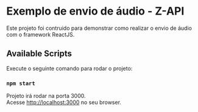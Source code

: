 # Exemplo de envio de áudio - Z-API

Este projeto foi contruido para demonstrar como realizar o envio de áudio com o framework ReactJS.

## Available Scripts

Execute o seguinte comando para rodar o projeto:

### `npm start`

Projeto irá rodar na porta 3000.\
Acesse [http://localhost:3000](http://localhost:3000) no seu browser.
